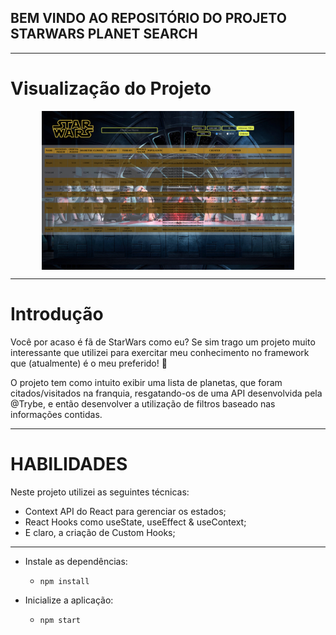 ## BEM VINDO AO REPOSITÓRIO DO PROJETO STARWARS PLANET SEARCH
---

# Visualização do Projeto

<div align="center">
 <img align="center" height="40%" width="80%" alt="Print do Projeto" src="./src/pictures/project-visualisation.png">
</div>
 
---

# Introdução

Você por acaso é fã de StarWars como eu? Se sim trago um projeto muito interessante que utilizei para exercitar meu conhecimento no framework que (atualmente) é o meu preferido! :rocket:

O projeto tem como intuito exibir uma lista de planetas, que foram citados/visitados na franquia, resgatando-os de uma API desenvolvida pela @Trybe, e então desenvolver a utilização de filtros baseado nas informações contidas.

---

# HABILIDADES

Neste projeto utilizei as seguintes técnicas:

- Context API do React para gerenciar os estados;
- React Hooks como useState, useEffect & useContext;
- E claro, a criação de Custom Hooks;

---

- Instale as dependências:
  * `npm install`

- Inicialize a aplicação:
  * `npm start`
